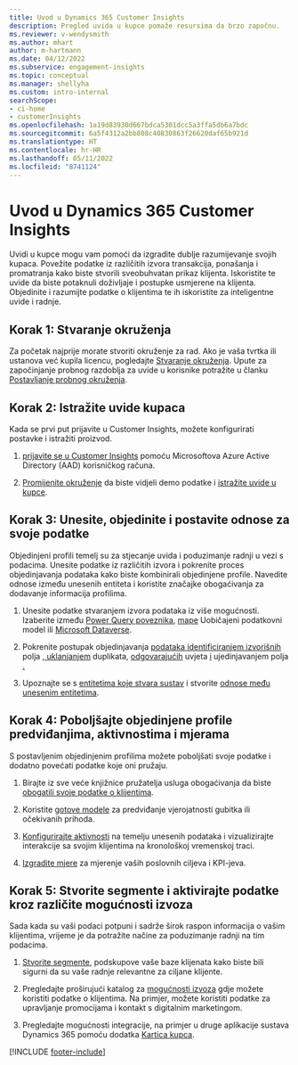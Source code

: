 ```yaml
---
title: Uvod u Dynamics 365 Customer Insights
description: Pregled uvida u kupce pomaže resursima da brzo započnu.
ms.reviewer: v-wendysmith
ms.author: mhart
author: m-hartmann
ms.date: 04/12/2022
ms.subservice: engagement-insights
ms.topic: conceptual
ms.manager: shellyha
ms.custom: intro-internal
searchScope:
- ci-home
- customerInsights
ms.openlocfilehash: 1a19d83930d667bdca5301dcc5a3ffa5db6a7bdc
ms.sourcegitcommit: 6a5f4312a2bb808c40830863f26620daf65b921d
ms.translationtype: HT
ms.contentlocale: hr-HR
ms.lasthandoff: 05/11/2022
ms.locfileid: "8741124"
---
```

# <a name="get-started-with-dynamics-365-customer-insights"></a>Uvod u Dynamics 365 Customer Insights

Uvidi u kupce mogu vam pomoći da izgradite dublje razumijevanje svojih kupaca. Povežite podatke iz različitih izvora transakcija, ponašanja i promatranja kako biste stvorili sveobuhvatan prikaz klijenta. Iskoristite te uvide da biste potaknuli doživljaje i postupke usmjerene na klijenta. Objedinite i razumijte podatke o klijentima te ih iskoristite za inteligentne uvide i radnje.

## <a name="step-1-create-an-environment"></a>Korak 1: Stvaranje okruženja

Za početak najprije morate stvoriti okruženje za rad. Ako je vaša tvrtka ili ustanova već kupila licencu, pogledajte [Stvaranje okruženja](create-environment.md). Upute za započinjanje probnog razdoblja za uvide u korisnike potražite u članku [Postavljanje probnog okruženja](trial-signup.md).

## <a name="step-2-explore-customer-insights"></a>Korak 2: Istražite uvide kupaca

Kada se prvi put prijavite u Customer Insights, možete konfigurirati postavke i istražiti proizvod.

1. [prijavite se u Customer Insights](https://home.ci.ai.dynamics.com) pomoću Microsoftova Azure Active Directory (AAD) korisničkog računa.

1. [Promijenite okruženje](manage-environments.md#switch-environments) da biste vidjeli demo podatke i [istražite uvide u kupce](home.md).

## <a name="step-3-ingest-unify-and-set-up-relationships-for-your-data"></a>Korak 3: Unesite, objedinite i postavite odnose za svoje podatke

Objedinjeni profili temelj su za stjecanje uvida i poduzimanje radnji u vezi s podacima. Unesite podatke iz različitih izvora i pokrenite proces objedinjavanja podataka kako biste kombinirali objedinjene profile. Navedite odnose između unesenih entiteta i koristite značajke obogaćivanja za dodavanje informacija profilima.

1. Unesite podatke stvaranjem izvora podataka iz više mogućnosti. Izaberite između [Power Query poveznika](connect-power-query.md), [mape](connect-common-data-model.md) Uobičajeni podatkovni model ili [Microsoft Dataverse](connect-dataverse-managed-lake.md). 

1. Pokrenite postupak objedinjavanja [podataka identificiranjem izvorišnih](data-unification.md) polja [, uklanjanjem](map-entities.md) duplikata, [odgovarajućih](remove-duplicates.md) uvjeta [i](match-entities.md) ujedinjavanjem polja [.](merge-entities.md)

1. Upoznajte se s [entitetima koje stvara sustav](entities.md) i stvorite [odnose među unesenim entitetima](relationships.md).

## <a name="step-4-enhance-unified-profiles-with-predictions-activities-and-measures"></a>Korak 4: Poboljšajte objedinjene profile predviđanjima, aktivnostima i mjerama

S postavljenim objedinjenim profilima možete poboljšati svoje podatke i dodatno povećati podatke koje oni pružaju.

1. Birajte iz sve veće knjižnice pružatelja usluga obogaćivanja da biste [obogatili svoje podatke o klijentima](enrichment-hub.md).

1. Koristite [gotove modele](predictions-overview.md) za predviđanje vjerojatnosti gubitka ili očekivanih prihoda.

1. [Konfigurirajte aktivnosti](activities.md) na temelju unesenih podataka i vizualizirajte interakcije sa svojim klijentima na kronološkoj vremenskoj traci.

1. [Izgradite mjere](measures.md) za mjerenje vaših poslovnih ciljeva i KPI-jeva.

## <a name="step-5-create-segments-and-activate-data-through-various-export-options"></a>Korak 5: Stvorite segmente i aktivirajte podatke kroz različite mogućnosti izvoza

Sada kada su vaši podaci potpuni i sadrže širok raspon informacija o vašim klijentima, vrijeme je da potražite načine za poduzimanje radnji na tim podacima.

1. [Stvorite segmente](segments.md), podskupove vaše baze klijenata kako biste bili sigurni da su vaše radnje relevantne za ciljane klijente.

1. Pregledajte proširujući katalog za [mogućnosti izvoza](export-destinations.md) gdje možete koristiti podatke o klijentima. Na primjer, možete koristiti podatke za upravljanje promocijama i kontakt s digitalnim marketingom.

1. Pregledajte mogućnosti integracije, na primjer u druge aplikacije sustava Dynamics 365 pomoću dodatka [Kartica kupca](customer-card-add-in.md).  


[!INCLUDE [footer-include](includes/footer-banner.md)]
